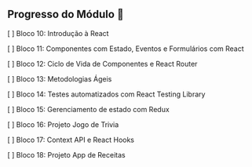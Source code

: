 ## **Progresso do Módulo** :rocket:

[  ] Bloco 10: Introdução à React 

[  ] Bloco 11: Componentes com Estado, Eventos e Formulários com React 

[  ] Bloco 12: Ciclo de Vida de Componentes e React Router 

[  ] Bloco 13: Metodologias Ágeis 

[  ] Bloco 14: Testes automatizados com React Testing Library 

[  ] Bloco 15: Gerenciamento de estado com Redux 

[  ] Bloco 16: Projeto Jogo de Trivia 

[  ] Bloco 17: Context API e React Hooks 

[  ] Bloco 18: Projeto App de Receitas 

